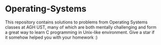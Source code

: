 # Operating-Systems
This repository contains solutions to problems from Operating Systems classes at AGH UST, many of which are both mentally challenging
and form a great way to learn C programming in Unix-like environment. Give a star if it somehow helped you with your homework :)
